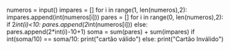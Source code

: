 numeros = input()
impares = []
for i in range(1, len(numeros),2):
  impares.append(int(numeros[i]))
pares = []
for i in range(0, len(numeros),2):
  if 2*int(i)<10:
    pares.append(2*int(numeros[i]))
  else:
    pares.append(2*int(i)-10+1)
soma = sum(pares) + sum(impares)
if int(soma/10) == soma/10:
  print("cartão válido")
else:
  print("Cartão Inválido")
